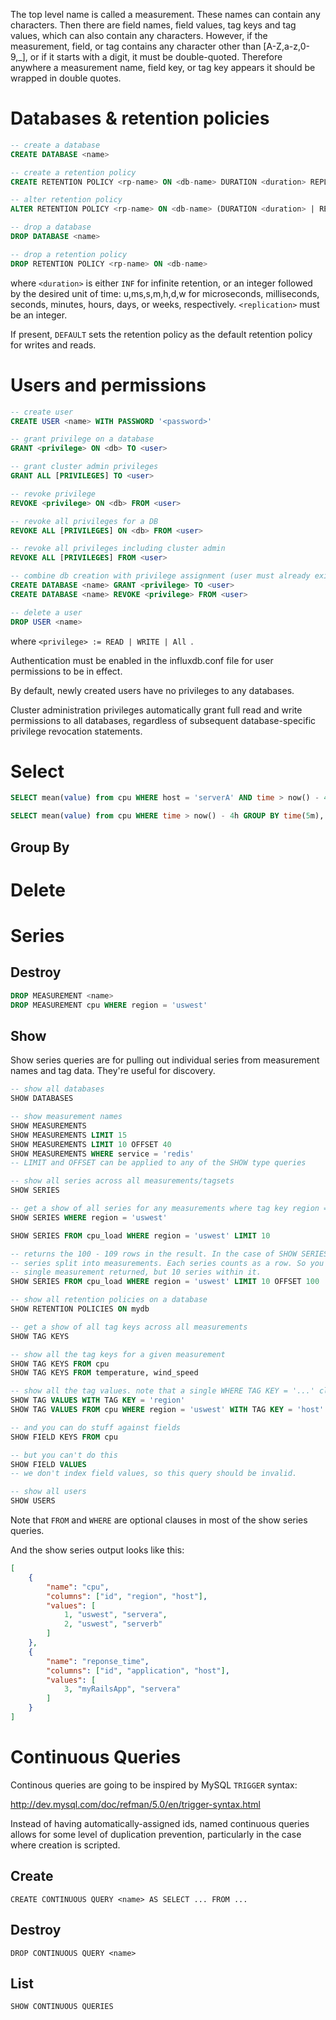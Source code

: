 The top level name is called a measurement. These names can contain any characters. Then there are field names, field values, tag keys and tag values, which can also contain any characters. However, if the measurement, field, or tag contains any character other than [A-Z,a-z,0-9,_], or if it starts with a digit, it must be double-quoted. Therefore anywhere a measurement name, field key, or tag key appears it should be wrapped in double quotes.

# Databases & retention policies

```sql
-- create a database
CREATE DATABASE <name>

-- create a retention policy
CREATE RETENTION POLICY <rp-name> ON <db-name> DURATION <duration> REPLICATION <n> [DEFAULT]

-- alter retention policy
ALTER RETENTION POLICY <rp-name> ON <db-name> (DURATION <duration> | REPLICATION <n> | DEFAULT)+

-- drop a database
DROP DATABASE <name>

-- drop a retention policy
DROP RETENTION POLICY <rp-name> ON <db-name>
```
where `<duration>` is either `INF` for infinite retention, or an integer followed by the desired unit of time: u,ms,s,m,h,d,w for microseconds, milliseconds, seconds, minutes, hours, days, or weeks, respectively. `<replication>` must be an integer.

If present, `DEFAULT` sets the retention policy as the default retention policy for writes and reads.

# Users and permissions

```sql
-- create user
CREATE USER <name> WITH PASSWORD '<password>'

-- grant privilege on a database
GRANT <privilege> ON <db> TO <user>

-- grant cluster admin privileges
GRANT ALL [PRIVILEGES] TO <user>

-- revoke privilege
REVOKE <privilege> ON <db> FROM <user>

-- revoke all privileges for a DB
REVOKE ALL [PRIVILEGES] ON <db> FROM <user>

-- revoke all privileges including cluster admin
REVOKE ALL [PRIVILEGES] FROM <user>

-- combine db creation with privilege assignment (user must already exist)
CREATE DATABASE <name> GRANT <privilege> TO <user>
CREATE DATABASE <name> REVOKE <privilege> FROM <user>

-- delete a user
DROP USER <name>


```
where `<privilege> := READ | WRITE | All `. 

Authentication must be enabled in the influxdb.conf file for user permissions to be in effect.

By default, newly created users have no privileges to any databases.

Cluster administration privileges automatically grant full read and write permissions to all databases, regardless of subsequent database-specific privilege revocation statements.

# Select

```sql
SELECT mean(value) from cpu WHERE host = 'serverA' AND time > now() - 4h GROUP BY time(5m)

SELECT mean(value) from cpu WHERE time > now() - 4h GROUP BY time(5m), region
```

## Group By

# Delete

# Series

## Destroy

```sql
DROP MEASUREMENT <name>
DROP MEASUREMENT cpu WHERE region = 'uswest'
```

## Show

Show series queries are for pulling out individual series from measurement names and tag data. They're useful for discovery.

```sql
-- show all databases
SHOW DATABASES

-- show measurement names
SHOW MEASUREMENTS
SHOW MEASUREMENTS LIMIT 15
SHOW MEASUREMENTS LIMIT 10 OFFSET 40
SHOW MEASUREMENTS WHERE service = 'redis'
-- LIMIT and OFFSET can be applied to any of the SHOW type queries

-- show all series across all measurements/tagsets
SHOW SERIES

-- get a show of all series for any measurements where tag key region = tak value 'uswest'
SHOW SERIES WHERE region = 'uswest'

SHOW SERIES FROM cpu_load WHERE region = 'uswest' LIMIT 10

-- returns the 100 - 109 rows in the result. In the case of SHOW SERIES, which returns 
-- series split into measurements. Each series counts as a row. So you could see only a 
-- single measurement returned, but 10 series within it.
SHOW SERIES FROM cpu_load WHERE region = 'uswest' LIMIT 10 OFFSET 100

-- show all retention policies on a database
SHOW RETENTION POLICIES ON mydb

-- get a show of all tag keys across all measurements
SHOW TAG KEYS

-- show all the tag keys for a given measurement
SHOW TAG KEYS FROM cpu
SHOW TAG KEYS FROM temperature, wind_speed

-- show all the tag values. note that a single WHERE TAG KEY = '...' clause is required
SHOW TAG VALUES WITH TAG KEY = 'region'
SHOW TAG VALUES FROM cpu WHERE region = 'uswest' WITH TAG KEY = 'host'

-- and you can do stuff against fields
SHOW FIELD KEYS FROM cpu

-- but you can't do this
SHOW FIELD VALUES
-- we don't index field values, so this query should be invalid.

-- show all users
SHOW USERS
```

Note that `FROM` and `WHERE` are optional clauses in most of the show series queries.

And the show series output looks like this:

```json
[
    {
        "name": "cpu",
        "columns": ["id", "region", "host"],
        "values": [
            1, "uswest", "servera",
            2, "uswest", "serverb"
        ]
    },
    {
        "name": "reponse_time",
        "columns": ["id", "application", "host"],
        "values": [
            3, "myRailsApp", "servera"
        ]
    }
]
```

# Continuous Queries

Continous queries are going to be inspired by MySQL `TRIGGER` syntax:

http://dev.mysql.com/doc/refman/5.0/en/trigger-syntax.html

Instead of having automatically-assigned ids, named continuous queries allows for some level of duplication prevention,
particularly in the case where creation is scripted.

## Create

    CREATE CONTINUOUS QUERY <name> AS SELECT ... FROM ...

## Destroy

    DROP CONTINUOUS QUERY <name>

## List

    SHOW CONTINUOUS QUERIES
